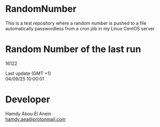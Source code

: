 # RandomNumber    
This is a test repository where a random number is pushed to a file automatically passwordless from a cron job in my Linux CentOS server    
# Random Number of the last run   
16122
      
Last update (GMT +1)    
04/09/25 10:00:01
# Developer    
Hamdy Abou El Anein   
hamdy.aea@protonmail.com
